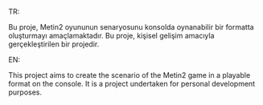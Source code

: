 TR:

Bu proje, Metin2 oyununun senaryosunu konsolda oynanabilir bir formatta oluşturmayı amaçlamaktadır. Bu proje, kişisel gelişim amacıyla gerçekleştirilen bir projedir.

EN:

This project aims to create the scenario of the Metin2 game in a playable format on the console. It is a project undertaken for personal development purposes.
